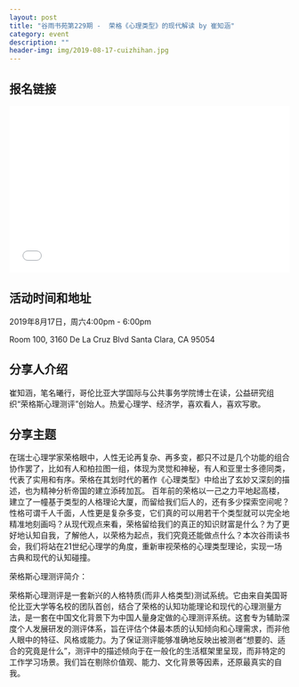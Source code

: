 ```yaml
---
layout: post
title: "谷雨书苑第229期 -  荣格《心理类型》的现代解读 by 崔知涵"
category: event
description: ""
header-img: img/2019-08-17-cuizhihan.jpg
---
```


## 报名链接
<div style="width:100%; text-align:left;" ><iframe src="//eventbrite.com/tickets-external?eid=68753299971&ref=etckt" frameborder="0" height="300" width="100%" vspace="0" hspace="0" marginheight="5" marginwidth="5" scrolling="auto" allowtransparency="true"></iframe></div>

## 活动时间和地址
2019年8月17日，周六4:00pm - 6:00pm

Room 100, 3160 De La Cruz Blvd Santa Clara, CA 95054


## 分享人介绍
崔知涵，笔名曦行，哥伦比亚大学国际与公共事务学院博士在读，公益研究组织“荣格斯心理测评”创始人。热爱心理学、经济学，喜欢看人，喜欢写歌。

## 分享主题
在瑞士心理学家荣格眼中，人性无论再复杂、再多变，都只不过是几个功能的组合协作罢了，比如有人和柏拉图一组，体现为灵觉和神秘，有人和亚里士多德同类，代表了实用和有序。荣格在其划时代的著作《心理类型》中给出了玄妙又深刻的描述，也为精神分析帝国的建立添砖加瓦。 百年前的荣格以一己之力平地起高楼，建立了一幢基于类型的人格理论大厦，而留给我们后人的，还有多少探索空间呢？性格可谓千人千面，人性更是复杂多变，它们真的可以用若干个类型就可以完全地精准地刻画吗？从现代观点来看，荣格留给我们的真正的知识财富是什么？为了更好地认知自我，了解他人，以荣格为起点，我们究竟还能做点什么？本次谷雨读书会，我们将站在21世纪心理学的角度，重新审视荣格的心理类型理论，实现一场古典和现代的认知碰撞。
 
荣格斯心理测评简介：

荣格斯心理测评是一套新兴的人格特质(而非人格类型)测试系统。它由来自美国哥伦比亚大学等名校的团队首创，结合了荣格的认知功能理论和现代的心理测量方法，是一套在中国文化背景下为中国人量身定做的心理测评系统。这套专为辅助深度个人发展研发的测评体系，旨在评估个体最本质的认知倾向和心理需求，而非他人眼中的特征、风格或能力。为了保证测评能够准确地反映出被测者“想要的、适合的究竟是什么”，测评中的描述倾向于在一般化的生活框架里呈现，而非特定的工作学习场景。我们旨在剔除价值观、能力、文化背景等因素，还原最真实的自我。

